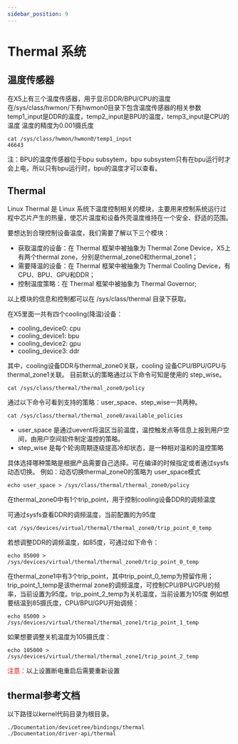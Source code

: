 ```yaml
---
sidebar_position: 9
---
```


# Thermal 系统

## 温度传感器

在X5上有三个温度传感器，用于显示DDR/BPU/CPU的温度 在/sys/class/hwmon/下有hwmon0目录下包含温度传感器的相关参数 temp1_input是DDR的温度，temp2_input是BPU的温度，temp3_input是CPU的温度 温度的精度为0.001摄氏度

```
cat /sys/class/hwmon/hwmon0/temp1_input
46643
```

注：BPU的温度传感器位于bpu subsytem，bpu subsystem只有在bpu运行时才会上电，所以只有bpu运行时，bpu的温度才可以查看。

## Thermal

Linux Thermal 是 Linux 系统下温度控制相关的模块，主要用来控制系统运行过程中芯片产生的热量，使芯片温度和设备外壳温度维持在一个安全、舒适的范围。

要想达到合理控制设备温度，我们需要了解以下三个模块：

- 获取温度的设备：在 Thermal 框架中被抽象为 Thermal Zone Device，X5上有两个thermal zone，分别是thermal_zone0和thermal_zone1；
- 需要降温的设备：在 Thermal 框架中被抽象为 Thermal Cooling Device，有CPU、BPU、GPU和DDR；
- 控制温度策略：在 Thermal 框架中被抽象为 Thermal Governor;

以上模块的信息和控制都可以在 /sys/class/thermal 目录下获取。

在X5里面一共有四个cooling(降温)设备：

- cooling_device0: cpu
- cooling_device1: bpu
- cooling_device2: gpu
- cooling_device3: ddr

其中，cooling设备DDR与thermal_zone0关联，cooling 设备CPU/BPU/GPU与thermal_zone1关联。 目前默认的策略通过以下命令可知是使用的 step_wise。

```
cat /sys/class/thermal/thermal_zone0/policy
```

 通过以下命令可看到支持的策略：user_space、step_wise一共两种。

```
cat /sys/class/thermal/thermal_zone0/available_policies
```

- user_space 是通过uevent将温区当前温度，温控触发点等信息上报到用户空间，由用户空间软件制定温控的策略。
- step_wise 是每个轮询周期逐级提高冷却状态，是一种相对温和的温控策略

具体选择哪种策略是根据产品需要自己选择。可在编译的时候指定或者通过sysfs动态切换。 例如：动态切换thermal_zone0的策略为 user_space模式

```
echo user_space > /sys/class/thermal/thermal_zone0/policy
```

在thermal_zone0中有1个trip_point，用于控制cooling设备DDR的调频温度

可通过sysfs查看DDR的调频温度，当前配置的为95度

```
cat /sys/devices/virtual/thermal/thermal_zone0/trip_point_0_temp
```

若想调整DDR的调频温度，如85度，可通过如下命令：

```
echo 85000 > /sys/devices/virtual/thermal/thermal_zone0/trip_point_0_temp
```

在thermal_zone1中有3个trip_point，其中trip_point_0_temp为预留作用；trip_point_1_temp是该thermal zone的调频温度，可控制CPU/BPU/GPU的频率，当前设置为95度。trip_point_2_temp为关机温度，当前设置为105度 例如想要结温到85摄氏度，CPU/BPU/GPU开始调频：

```
echo 85000 > /sys/devices/virtual/thermal/thermal_zone1/trip_point_1_temp
```

如果想要调整关机温度为105摄氏度：

```
echo 105000 > /sys/devices/virtual/thermal/thermal_zone1/trip_point_2_temp
```

<font color="red">注意：</font>以上设置断电重启后需要重新设置

## thermal参考文档

以下路径以kernel代码目录为根目录。

```
./Documentation/devicetree/bindings/thermal
./Documentation/driver-api/thermal
```
